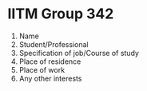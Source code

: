 # IITM Group 342

1. Name
2. Student/Professional
3. Specification of job/Course of study
4. Place of residence
5. Place of work
6. Any other interests
